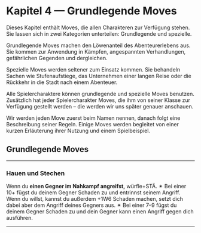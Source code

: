 # Kapitel 4 — Grundlegende Moves

Dieses Kapitel enthält Moves, die allen Charakteren zur Verfügung stehen.
Sie lassen sich in zwei Kategorien unterteilen: Grundlegende und spezielle.

Grundlegende Moves machen den Löwenanteil des Abenteurerlebens aus.
Sie kommen zur Anwendung in Kämpfen, angespannten Verhandlungen, gefährlichen Gegenden und dergleichen.

Spezielle Moves werden seltener zum Einsatz kommen.
Sie behandeln Sachen wie Stufenaufstiege, das Unternehmen einer langen Reise oder die Rückkehr in die Stadt nach einem Abenteuer.

Alle Spielercharaktere können grundlegende und spezielle Moves benutzen.
Zusätzlich hat jeder Spielercharakter Moves, die ihm von seiner Klasse zur Verfügung gestellt werden – die werden wir uns später genauer anschauen.

Wir werden jeden Move zuerst beim Namen nennen, danach folgt eine Beschreibung seiner Regeln.
Einige Moves werden begleitet von einer kurzen Erläuterung ihrer Nutzung und einem Spielbeispiel.

## Grundlegende Moves

---

### Hauen und Stechen

Wenn du **einen Gegner im Nahkampf angreifst,** würfle+STÄ.
✴ Bei einer 10+ fügst du deinem Gegner Schaden zu und entrinnst seinem Angriff.
Wenn du willst, kannst du außerdem +1W6 Schaden machen, setzt dich dabei aber dem Angriff deines Gegners aus.
✴ Bei einer 7–9 fügst du deinem Gegner Schaden zu und dein Gegner kann einen Angriff gegen dich ausführen.

---
